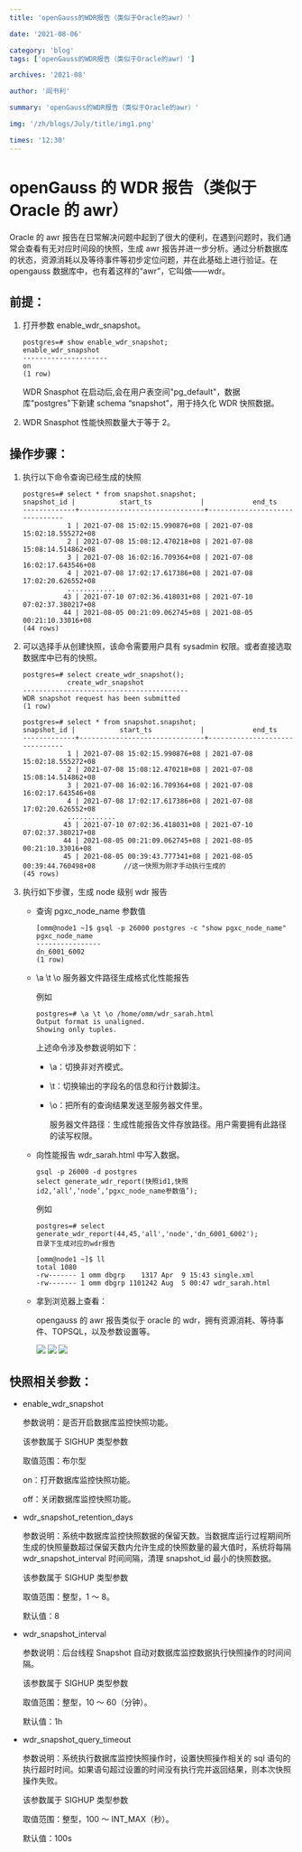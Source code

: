 ```yaml
---
title: 'openGauss的WDR报告（类似于Oracle的awr）'

date: '2021-08-06'

category: 'blog'
tags: ['openGauss的WDR报告（类似于Oracle的awr）']

archives: '2021-08'

author: '阎书利'

summary: 'openGauss的WDR报告（类似于Oracle的awr）'

img: '/zh/blogs/July/title/img1.png'

times: '12:30'
---
```


# openGauss 的 WDR 报告（类似于 Oracle 的 awr）<a name="ZH-CN_TOPIC_0000001173197471"></a>

Oracle 的 awr 报告在日常解决问题中起到了很大的便利，在遇到问题时，我们通常会查看有无对应时间段的快照，生成 awr 报告并进一步分析。通过分析数据库的状态，资源消耗以及等待事件等初步定位问题，并在此基础上进行验证。在 opengauss 数据库中，也有着这样的“awr”，它叫做——wdr。

## 前提：<a name="section202831551113317"></a>

1.  打开参数 enable_wdr_snapshot。

    ```
    postgres=# show enable_wdr_snapshot;
    enable_wdr_snapshot
    ---------------------
    on
    (1 row)
    ```

    WDR Snasphot 在启动后,会在用户表空间"pg_default"，数据库"postgres"下新建 schema “snapshot”，用于持久化 WDR 快照数据。

2.  WDR Snasphot 性能快照数量大于等于 2。

## 操作步骤：<a name="section17195115663410"></a>

1.  执行以下命令查询已经生成的快照

    ```
    postgres=# select * from snapshot.snapshot;
    snapshot_id |           start_ts            |            end_ts
    -------------+-------------------------------+-------------------------------
               1 | 2021-07-08 15:02:15.990876+08 | 2021-07-08 15:02:18.555272+08
               2 | 2021-07-08 15:08:12.470218+08 | 2021-07-08 15:08:14.514862+08
               3 | 2021-07-08 16:02:16.709364+08 | 2021-07-08 16:02:17.643546+08
               4 | 2021-07-08 17:02:17.617386+08 | 2021-07-08 17:02:20.626552+08
               ............
              43 | 2021-07-10 07:02:36.418031+08 | 2021-07-10 07:02:37.380217+08
              44 | 2021-08-05 00:21:09.062745+08 | 2021-08-05 00:21:10.33016+08
    (44 rows)
    ```

2.  可以选择手从创建快照，该命令需要用户具有 sysadmin 权限。或者直接选取数据库中已有的快照。

    ```
    postgres=# select create_wdr_snapshot();
               create_wdr_snapshot
    -----------------------------------------
    WDR snapshot request has been submitted
    (1 row)

    postgres=# select * from snapshot.snapshot;
    snapshot_id |           start_ts            |            end_ts
    -------------+-------------------------------+-------------------------------
               1 | 2021-07-08 15:02:15.990876+08 | 2021-07-08 15:02:18.555272+08
               2 | 2021-07-08 15:08:12.470218+08 | 2021-07-08 15:08:14.514862+08
               3 | 2021-07-08 16:02:16.709364+08 | 2021-07-08 16:02:17.643546+08
               4 | 2021-07-08 17:02:17.617386+08 | 2021-07-08 17:02:20.626552+08
               ............
              43 | 2021-07-10 07:02:36.418031+08 | 2021-07-10 07:02:37.380217+08
              44 | 2021-08-05 00:21:09.062745+08 | 2021-08-05 00:21:10.33016+08
              45 | 2021-08-05 00:39:43.777341+08 | 2021-08-05 00:39:44.760498+08       //这一快照为刚才手动执行生成的
    (45 rows)
    ```

3.  执行如下步骤，生成 node 级别 wdr 报告

    - 查询 pgxc_node_name 参数值

      ```
      [omm@node1 ~]$ gsql -p 26000 postgres -c "show pgxc_node_name"
      pgxc_node_name
      ----------------
      dn_6001_6002
      (1 row)
      ```

    - \\a \\t \\o 服务器文件路径生成格式化性能报告

      例如

      ```
      postgres=# \a \t \o /home/omm/wdr_sarah.html
      Output format is unaligned.
      Showing only tuples.
      ```

      上述命令涉及参数说明如下：

      - \\a：切换非对齐模式。
      - \\t：切换输出的字段名的信息和行计数脚注。
      - \\o：把所有的查询结果发送至服务器文件里。

        服务器文件路径：生成性能报告文件存放路径。用户需要拥有此路径的读写权限。

    - 向性能报告 wdr_sarah.html 中写入数据。

      ```
      gsql -p 26000 -d postgres
      select generate_wdr_report(快照id1,快照id2,‘all’,‘node’,‘pgxc_node_name参数值’);
      ```

      例如

      ```
      postgres=# select generate_wdr_report(44,45,'all','node','dn_6001_6002');
      目录下生成对应的wdr报告

      [omm@node1 ~]$ ll
      total 1080
      -rw------- 1 omm dbgrp    1317 Apr  9 15:43 single.xml
      -rw------- 1 omm dbgrp 1101242 Aug  5 00:47 wdr_sarah.html
      ```

    - 拿到浏览器上查看：

      opengauss 的 awr 报告类似于 oracle 的 wdr，拥有资源消耗、等待事件、TOPSQL，以及参数设置等。

      <img src='./figures/1.png'>

      <img src='./figures/2.png'>

      <img src='./figures/3.png'>

## 快照相关参数：<a name="section199531229114011"></a>

- enable_wdr_snapshot

  参数说明：是否开启数据库监控快照功能。

  该参数属于 SIGHUP 类型参数

  取值范围：布尔型

  on：打开数据库监控快照功能。

  off：关闭数据库监控快照功能。

- wdr_snapshot_retention_days

  参数说明：系统中数据库监控快照数据的保留天数。当数据库运行过程期间所生成的快照量数超过保留天数内允许生成的快照数量的最大值时，系统将每隔 wdr_snapshot_interval 时间间隔，清理 snapshot_id 最小的快照数据。

  该参数属于 SIGHUP 类型参数

  取值范围：整型，1 ～ 8。

  默认值：8

- wdr_snapshot_interval

  参数说明：后台线程 Snapshot 自动对数据库监控数据执行快照操作的时间间隔。

  该参数属于 SIGHUP 类型参数

  取值范围：整型，10 ～ 60（分钟）。

  默认值：1h

- wdr_snapshot_query_timeout

  参数说明：系统执行数据库监控快照操作时，设置快照操作相关的 sql 语句的执行超时时间。如果语句超过设置的时间没有执行完并返回结果，则本次快照操作失败。

  该参数属于 SIGHUP 类型参数

  取值范围：整型，100 ～ INT_MAX（秒）。

  默认值：100s
